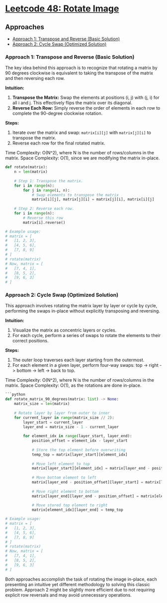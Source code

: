 # [Leetcode 48: Rotate Image](https://leetcode.com/problems/rotate-image/)

## Approaches
- [Approach 1: Transpose and Reverse (Basic Solution)](#approach-1-transpose-and-reverse-basic-solution)
- [Approach 2: Cycle Swap (Optimized Solution)](#approach-2-cycle-swap-optimized-solution)

### Approach 1: Transpose and Reverse (Basic Solution)
The key idea behind this approach is to recognize that rotating a matrix by 90 degrees clockwise is equivalent to taking the transpose of the matrix and then reversing each row.

**Intuition:**
1. **Transpose the Matrix:** Swap the elements at positions (i, j) with (j, i) for all i and j. This effectively flips the matrix over its diagonal.
2. **Reverse Each Row:** Simply reverse the order of elements in each row to complete the 90-degree clockwise rotation.

**Steps:**
1. Iterate over the matrix and swap: `matrix[i][j]` with `matrix[j][i]` to transpose the matrix.
2. Reverse each row for the final rotated matrix.

Time Complexity: O(N^2), where N is the number of rows/columns in the matrix.
Space Complexity: O(1), since we are modifying the matrix in-place.

```python
def rotate(matrix):
    n = len(matrix)
    
    # Step 1: Transpose the matrix.
    for i in range(n):
        for j in range(i, n):
            # Swap elements to transpose the matrix
            matrix[i][j], matrix[j][i] = matrix[j][i], matrix[i][j]
    
    # Step 2: Reverse each row.
    for i in range(n):
        # Reverse this row
        matrix[i].reverse()

# Example usage:
# matrix = [
#   [1, 2, 3],
#   [4, 5, 6],
#   [7, 8, 9]
# ]
# rotate(matrix)
# Now, matrix = [
#   [7, 4, 1],
#   [8, 5, 2],
#   [9, 6, 3]
# ]
```

### Approach 2: Cycle Swap (Optimized Solution)
This approach involves rotating the matrix layer by layer or cycle by cycle, performing the swaps in-place without explicitly transposing and reversing.

**Intuition:**
1. Visualize the matrix as concentric layers or cycles.
2. For each cycle, perform a series of swaps to rotate the elements to their correct positions.

**Steps:**
1. The outer loop traverses each layer starting from the outermost.
2. For each element in a given layer, perform four-way swaps: top -> right -> bottom -> left -> back to top.

Time Complexity: O(N^2), where N is the number of rows/columns in the matrix.
Space Complexity: O(1), as the rotations are done in-place.

```python
```python
def rotate_matrix_90_degrees(matrix: list) -> None:
    matrix_size = len(matrix)
    
    # Rotate layer by layer from outer to inner
    for current_layer in range(matrix_size // 2):
        layer_start = current_layer
        layer_end = matrix_size - 1 - current_layer
        
        for element_idx in range(layer_start, layer_end):
            position_offset = element_idx - layer_start
            
            # Store the top element before overwriting
            temp_top = matrix[layer_start][element_idx]
            
            # Move left element to top
            matrix[layer_start][element_idx] = matrix[layer_end - position_offset][layer_start]
            
            # Move bottom element to left
            matrix[layer_end - position_offset][layer_start] = matrix[layer_end][layer_end - position_offset]
            
            # Move right element to bottom
            matrix[layer_end][layer_end - position_offset] = matrix[element_idx][layer_end]
            
            # Move stored top element to right
            matrix[element_idx][layer_end] = temp_top

# Example usage:
# matrix = [
#   [1, 2, 3],
#   [4, 5, 6],
#   [7, 8, 9]
# ]
# rotate(matrix)
# Now, matrix = [
#   [7, 4, 1],
#   [8, 5, 2],
#   [9, 6, 3]
# ]
```

Both approaches accomplish the task of rotating the image in-place, each presenting an intuitive yet different methodology to solving this classic problem. Approach 2 might be slightly more efficient due to not requiring explicit row reversals and may avoid unnecessary operations.


